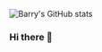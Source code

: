 ![Barry's GitHub stats](https://readme-stats-envoy-vc.vercel.app/api?username=BarryLiu97&show_icons=true&theme=dark)
### Hi there 👋

<!--
**BarryLiu97/BarryLiu97** is a ✨ _special_ ✨ repository because its `README.md` (this file) appears on your GitHub profile.

Here are some ideas to get you started:

- 🔭 I’m currently working on ...
- 🌱 I’m currently learning ...
- 👯 I’m looking to collaborate on ...
- 🤔 I’m looking for help with ...
- 💬 Ask me about ...
- 📫 How to reach me: ...
- 😄 Pronouns: ...
- ⚡ Fun fact: ...
-->
